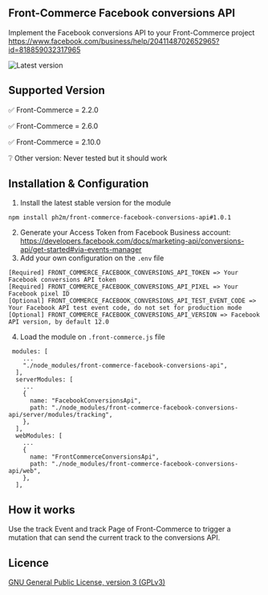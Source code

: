 Front-Commerce Facebook conversions API
-------
Implement the Facebook conversions API to your Front-Commerce project https://www.facebook.com/business/help/2041148702652965?id=818859032317965

![Latest version](https://img.shields.io/badge/latest-v1.0.1-red.svg)

Supported Version
------------
✅ Front-Commerce = 2.2.0

✅ Front-Commerce = 2.6.0

✅ Front-Commerce = 2.10.0

❔ Other version: Never tested but it should work

Installation & Configuration
------------
1. Install the latest stable version for the module
```
npm install ph2m/front-commerce-facebook-conversions-api#1.0.1
```
2. Generate your Access Token from Facebook Business account: https://developers.facebook.com/docs/marketing-api/conversions-api/get-started#via-events-manager
3. Add your own configuration on the `.env` file
```
[Required] FRONT_COMMERCE_FACEBOOK_CONVERSIONS_API_TOKEN => Your Facebook conversions API token
[Required] FRONT_COMMERCE_FACEBOOK_CONVERSIONS_API_PIXEL => Your Facebook pixel ID
[Optional] FRONT_COMMERCE_FACEBOOK_CONVERSIONS_API_TEST_EVENT_CODE => Your Facebook API test event code, do not set for production mode
[Optional] FRONT_COMMERCE_FACEBOOK_CONVERSIONS_API_VERSION => Facebook API version, by default 12.0
```
4. Load the module on `.front-commerce.js` file
```
 modules: [
    ...
    "./node_modules/front-commerce-facebook-conversions-api",
  ],
  serverModules: [
    ...
    {
      name: "FacebookConversionsApi",
      path: "./node_modules/front-commerce-facebook-conversions-api/server/modules/tracking",
    },
  ],
  webModules: [
    ...
    {
      name: "FrontCommerceConversionsApi",
      path: "./node_modules/front-commerce-facebook-conversions-api/web",
    },
  ],
```

How it works
------------
Use the track Event and track Page of Front-Commerce to trigger a mutation that can send the current track to the conversions API.


Licence
-------
[GNU General Public License, version 3 (GPLv3)](http://opensource.org/licenses/gpl-3.0)
